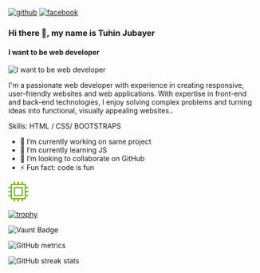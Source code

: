 [<img src='https://cdn.jsdelivr.net/npm/simple-icons@3.0.1/icons/github.svg' alt='github' height='40'>](https://github.com/tuhinjubayer)  [<img src='https://cdn.jsdelivr.net/npm/simple-icons@3.0.1/icons/facebook.svg' alt='facebook' height='40'>](https://www.facebook.com/https://www.facebook.com/tuhin.jubayer.09/) 

### Hi there 👋, my name is Tuhin Jubayer
#### I want to be web developer 
![I want to be web developer ](https://scontent.fdac138-2.fna.fbcdn.net/v/t39.30808-6/463617549_122123315738492282_1119138773190239751_n.jpg?stp=dst-jpg_s960x960&_nc_cat=104&ccb=1-7&_nc_sid=cc71e4&_nc_ohc=bc_qdwbbgY8Q7kNvgGjB8TX&_nc_ht=scontent.fdac138-2.fna&_nc_gid=Aq7iaUhj0u-gjXY5AQX_0pz&oh=00_AYAKcedr5ATecrbipeYz_ZWfvL7mBJ64I_ASoT39Gw5dxQ&oe=67189980)

I'm a passionate web developer with experience in creating responsive, user-friendly websites and web applications. With expertise in front-end and back-end technologies, I enjoy solving complex problems and turning ideas into functional, visually appealing websites..

Skills:  HTML / CSS/ BOOTSTRAPS 

- 🔭 I’m currently working on same project 
- 🌱 I’m currently learning JS 
- 👯 I’m looking to collaborate on GitHub 
- ⚡ Fun fact: code is fun 


 

<a href='https://docs.github.com/en/developers'><img src='https://raw.githubusercontent.com/acervenky/animated-github-badges/master/assets/devbadge.gif' width='40' height='40'></a> 

[![trophy](https://github-profile-trophy.vercel.app/?username=tuhinjubayer)](https://github.com/ryo-ma/github-profile-trophy)

![Vaunt Badge](https://api.vaunt.dev/v1/github/entities/tuhinjubayer/contributions?format=svg&private=false)  

![GitHub metrics](https://metrics.lecoq.io/tuhinjubayer)  

![GitHub streak stats](https://streak-stats.demolab.com/?user=tuhinjubayer)  

